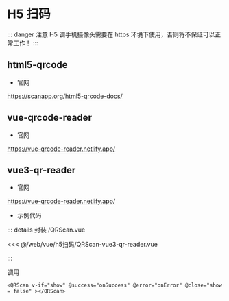 # H5 扫码 


::: danger 注意 
H5 调手机摄像头需要在 https 环境下使用，否则将不保证可以正常工作！
:::

## html5-qrcode

- 官网

https://scanapp.org/html5-qrcode-docs/

## vue-qrcode-reader

- 官网

https://vue-qrcode-reader.netlify.app/

## vue3-qr-reader

- 官网

https://vue-qrcode-reader.netlify.app/

- 示例代码

::: details 封装 /QRScan.vue

<<< @/web/vue/h5扫码/QRScan-vue3-qr-reader.vue

:::

调用
```vue
<QRScan v-if="show" @success="onSuccess" @error="onError" @close="show = false" ></QRScan>
```
